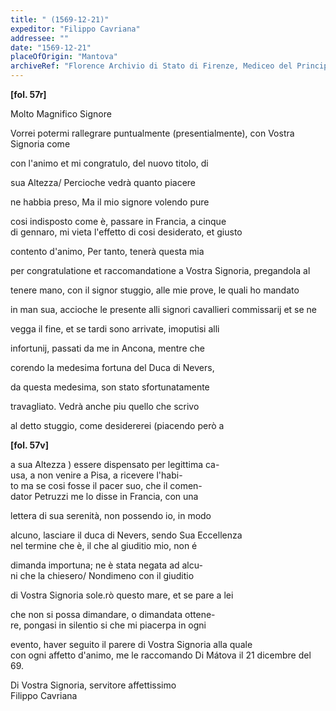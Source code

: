 ```yaml
---
title: " (1569-12-21)"
expeditor: "Filippo Cavriana"
addressee: ""
date: "1569-12-21"
placeOfOrigin: "Mantova"
archiveRef: "Florence Archivio di Stato di Firenze, Mediceo del Principato, 1317, fols. -"
---
```



**[fol. 57r]**

  
Molto Magnifico Signore 

  
Vorrei potermi rallegrare puntualmente (presentialmente), con Vostra Signoria  come
            
con l'animo et mi congratulo, del nuovo titolo, di
            
sua Altezza/ Percioche vedrà quanto piacere
            
ne habbia preso, Ma il mio signore  volendo pure
            
cosi indisposto come è, passare in Francia, a cinque   
di gennaro, mi vieta l'effetto di cosi desiderato, et giusto
            
contento d'animo, Per tanto, tenerà questa mia
            
per congratulatione  et raccomandatione  a Vostra Signoria, pregandola al
            
tenere mano, con  il signor  stuggio, alle mie prove, le quali ho mandato
            
in man sua, accioche le presente  alli signori cavallieri commissarij et se ne
            
vegga il fine, et se tardi sono arrivate, imoputisi alli
            
infortunij, passati da me in Ancona, mentre che
            
corendo la medesima fortuna del Duca di Nevers,
            
da questa medesima, son stato sfortunatamente
            
travagliato. Vedrà anche piu quello che scrivo
            
al detto stuggio, come desidererei (piacendo però a
        


**[fol. 57v]**

  
a sua Altezza ) essere dispensato per legittima ca-  
usa, a non venire a Pisa, a ricevere l'habi-  
to ma se cosi fosse il pacer suo, che il comen-  
dator Petruzzi me lo disse in Francia, con  una
            
lettera di sua serenità, non  possendo io, in modo
            
alcuno, lasciare il duca di Nevers, sendo Sua Eccellenza   
nel termine che è, il che al giuditio mio, non  é
            
dimanda importuna; ne è stata negata ad alcu-  
ni che la chiesero/ Nondimeno con  il giuditio
            
di Vostra Signoria sole.rò questo mare, et se pare a lei
            
che non si possa dimandare, o dimandata ottene-  
re, pongasi in silentio si che mi piacerpa in ogni
            
evento, haver seguito il parere di Vostra Signoria  alla quale   
con ogni affetto d'animo, me le raccomando  Di Mátova il 21 dicembre del 69.
        

  
Di Vostra Signoria, servitore affettissimo   
Filippo Cavriana

